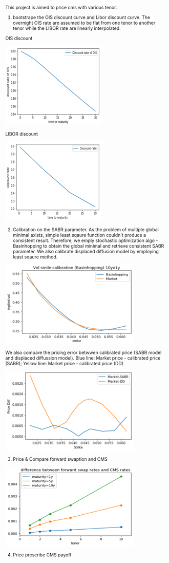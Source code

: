 This project is aimed to price cms with various tenor.

1. bootstrape the OIS discount curve and Libor discount curve. The overnight OIS rate are assumed to be flat from one tenor to another tenor while the LIBOR rate are linearly interpolated.

OIS discount

<img src="https://github.com/khorwei01/reinforcement/blob/master/image/OISdf.png" width="300" height="250">

LIBOR discount

<img src="https://github.com/khorwei01/reinforcement/blob/master/image/IRSdf.png" width="300" height="250">

2. Calibration on the SABR parameter. As the problem of multiple global minimal axists, simple least sqaure function couldn't produce a consistent result. Therefore, we emply stochastic optimization algo - Basinhopping to obtain the global minimal and retrieve consistent SABR parameter. We also calibrate displaced diffusion model by employing least sqaure method.

<img src="https://github.com/khorwei01/reinforcement/blob/master/image/10by1try.png" width="400" height="250">

We also compare the pricing error betwwen calibrated price (SABR model and displaced diffussion model). Blue line: Market price - calibrated price (SABR); Yellow line: Market price - calibrated price (DD)

<img src="https://github.com/khorwei01/reinforcement/blob/master/image/totalcom.png" width="400" height="250">

3. Price & Compare forward swaption and CMS

<img src="https://github.com/khorwei01/reinforcement/blob/master/image/diff.png" width="400" height="250">


4. Price prescribe CMS payoff
